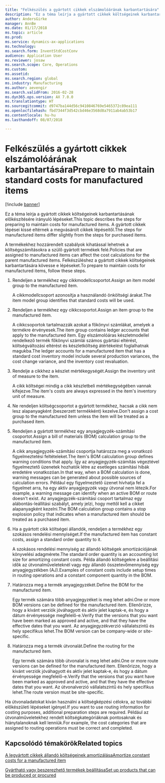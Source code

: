 ```yaml
---
title: "Felkészülés a gyártott cikkek elszámolóárának karbantartására"
description: "Ez a téma leírja a gyártott cikkek költségeinek karbantartásának előkészítésére irányuló lépéseket."
author: AndersGirke
manager: AnnBe
ms.date: 01/17/2018
ms.topic: article
ms.prod: 
ms.service: dynamics-ax-applications
ms.technology: 
ms.search.form: InventStdCostConv
audience: Application User
ms.reviewer: josaw
ms.search.scope: Core, Operations
ms.custom: 
ms.assetid: 
ms.search.region: global
ms.industry: Manufacturing
ms.author: aevengir
ms.search.validFrom: 2016-02-28
ms.dyn365.ops.version: AX 7.0.0
ms.translationtype: HT
ms.sourcegitcommit: d9747ba144d56c9410846769e5465372c89ea111
ms.openlocfilehash: fbd7344f3d542cbd46e3568d8a7911ab4ab53b17
ms.contentlocale: hu-hu
ms.lasthandoff: 08/07/2018

---
```



# <a name="prepare-to-maintain-standard-costs-for-manufactured-items"></a><span data-ttu-id="dfe75-103">Felkészülés a gyártott cikkek elszámolóárának karbantartására</span><span class="sxs-lookup"><span data-stu-id="dfe75-103">Prepare to maintain standard costs for manufactured items</span></span>

[!include [banner](../includes/banner.md)]

<span data-ttu-id="dfe75-104">Ez a téma leírja a gyártott cikkek költségeinek karbantartásának előkészítésére irányuló lépéseket.</span><span class="sxs-lookup"><span data-stu-id="dfe75-104">This topic describes the steps for preparing to maintain costs for manufactured items.</span></span> <span data-ttu-id="dfe75-105">A gyártott cikkek lépései kissé eltérnek a megvásárolt cikkek lépéseitől.</span><span class="sxs-lookup"><span data-stu-id="dfe75-105">The steps for manufactured items differ slightly from the steps for purchased items.</span></span>

<span data-ttu-id="dfe75-106">A termékekhez hozzárendelt szabályok kihatással lehetnek a költségszámításokra a szülő gyártott termékek felé.</span><span class="sxs-lookup"><span data-stu-id="dfe75-106">Policies that are assigned to manufactured items can affect the cost calculations for the parent manufactured items.</span></span> <span data-ttu-id="dfe75-107">Felkészüléshez a gyártott cikkek költségeinek karbantartására kövesse e lépéseket.</span><span class="sxs-lookup"><span data-stu-id="dfe75-107">To prepare to maintain costs for manufactured items, follow these steps.</span></span>

1. <span data-ttu-id="dfe75-108">Rendeljen a termékhez egy cikkmodellcsoportot.</span><span class="sxs-lookup"><span data-stu-id="dfe75-108">Assign an item model group to the manufactured item.</span></span> 

   <span data-ttu-id="dfe75-109">A cikkmodellcsoport azonosítja a használandó önköltségi árakat.</span><span class="sxs-lookup"><span data-stu-id="dfe75-109">The item model group identifies that standard costs will be used.</span></span>

2. <span data-ttu-id="dfe75-110">Rendeljen a termékhez egy cikkcsoportot.</span><span class="sxs-lookup"><span data-stu-id="dfe75-110">Assign an item group to the manufactured item.</span></span> 

   <span data-ttu-id="dfe75-111">A cikkcsoportok tartalmazzák azokat a főkönyvi számlákat, amelyek a termékre érvényesek.</span><span class="sxs-lookup"><span data-stu-id="dfe75-111">The item group contains ledger accounts that apply to the manufactured item.</span></span> <span data-ttu-id="dfe75-112">Egy elszámolóáras készletmodellel rendelkező termék főkönyvi számlái számos gyártási eltérést, költségváltozási eltérést és készletköltség átértékelést foglalhatnak magukba.</span><span class="sxs-lookup"><span data-stu-id="dfe75-112">The ledger accounts for a manufactured item that has a standard cost inventory model include several production variances, the cost change variance, and the inventory cost revaluation.</span></span>

3. <span data-ttu-id="dfe75-113">Rendelje a cikkhez a készlet mértékegységét.</span><span class="sxs-lookup"><span data-stu-id="dfe75-113">Assign the inventory unit of measure to the item.</span></span> 

   <span data-ttu-id="dfe75-114">A cikk költségei mindig a cikk készletbeli mértékegységében vannak kifejezve.</span><span class="sxs-lookup"><span data-stu-id="dfe75-114">The item's costs are always expressed in the item's inventory unit of measure.</span></span>

4. <span data-ttu-id="dfe75-115">Ne rendeljen költségcsoportot a gyártott termékhez, hacsak a cikk nem lesz alapanyagként (beszerzett termékként) kezelve.</span><span class="sxs-lookup"><span data-stu-id="dfe75-115">Don't assign a cost group to the manufactured item unless the item will be treated as a purchased item.</span></span>

5. <span data-ttu-id="dfe75-116">Rendeljen a gyártott termékhez egy anyagjegyzék-számítási csoportot.</span><span class="sxs-lookup"><span data-stu-id="dfe75-116">Assign a bill of materials (BOM) calculation group to the manufactured item.</span></span> 

   <span data-ttu-id="dfe75-117">A cikk anyagjegyzék-számítási csoportja határozza meg a vonatkozó figyelmeztetési feltételeket.</span><span class="sxs-lookup"><span data-stu-id="dfe75-117">The item's BOM calculation group defines warning conditions that apply.</span></span> <span data-ttu-id="dfe75-118">Így az anyagjegyzék-számítás végeztével figyelmeztető üzenetek hozhatók létre az esetleges számítási hibák eredetére vonatkozóan.</span><span class="sxs-lookup"><span data-stu-id="dfe75-118">In that way, when a BOM calculation is done, warning messages can be generated about possible sources of calculation errors.</span></span> <span data-ttu-id="dfe75-119">Például egy figyelmeztető üzenet hívhatja fel a figyelmet arra, ha egy aktív anyagjegyzék vagy útvonal nem létezik.</span><span class="sxs-lookup"><span data-stu-id="dfe75-119">For example, a warning message can identify when an active BOM or route doesn't exist.</span></span> <span data-ttu-id="dfe75-120">Az anyagjegyzék-számítási csoport tartalmaz egy alábontás-leállítási szabályt, amely jelzi, hogy mettől kell a cikket alapanyagként kezelni.</span><span class="sxs-lookup"><span data-stu-id="dfe75-120">The BOM calculation group contains a stop explosion policy that indicates when a manufactured item should be treated as a purchased item.</span></span>

6. <span data-ttu-id="dfe75-121">Ha a gyártott cikk költségei állandók, rendeljen a termékhez egy szokásos rendelési mennyiséget.</span><span class="sxs-lookup"><span data-stu-id="dfe75-121">If the manufactured item has constant costs, assign a standard order quantity to it.</span></span> 

   <span data-ttu-id="dfe75-122">A szokásos rendelési mennyiség az állandó költségek amortizációjának könyvelési adagmérete.</span><span class="sxs-lookup"><span data-stu-id="dfe75-122">The standard order quantity is an accounting lot size for amortizing constant costs.</span></span> <span data-ttu-id="dfe75-123">Példa állandó költségekre a beállítási idők az útvonalműveleteknél vagy egy állandó összetevőmennyiség egy anyagjegyzékben (AJ).</span><span class="sxs-lookup"><span data-stu-id="dfe75-123">Examples of constant costs include setup times in routing operations and a constant component quantity in the BOM.</span></span>

7. <span data-ttu-id="dfe75-124">Határozza meg a termék anyagjegyzékét.</span><span class="sxs-lookup"><span data-stu-id="dfe75-124">Define the BOM for the manufactured item.</span></span> 

   <span data-ttu-id="dfe75-125">Egy termék számára több anyagjegyzéket is meg lehet adni.</span><span class="sxs-lookup"><span data-stu-id="dfe75-125">One or more BOM versions can be defined for the manufactured item.</span></span> <span data-ttu-id="dfe75-126">Ellenőrizze, hogy a kívánt verziók jóváhagyott és aktív jelet kaptak-e, és hogy a dátum érvényessége megfelelő-e.</span><span class="sxs-lookup"><span data-stu-id="dfe75-126">Verify that the versions that you want have been marked as approved and active, and that they have the effective dates that you want.</span></span> <span data-ttu-id="dfe75-127">Az anyagjegyzékverzió vállalatszintű és hely specifikus lehet.</span><span class="sxs-lookup"><span data-stu-id="dfe75-127">The BOM version can be company-wide or site-specific.</span></span>

8. <span data-ttu-id="dfe75-128">Határozza meg a termék útvonalát.</span><span class="sxs-lookup"><span data-stu-id="dfe75-128">Define the routing for the manufactured item.</span></span> 

   <span data-ttu-id="dfe75-129">Egy termék számára több útvonalat is meg lehet adni.</span><span class="sxs-lookup"><span data-stu-id="dfe75-129">One or more route versions can be defined for the manufactured item.</span></span> <span data-ttu-id="dfe75-130">Ellenőrizze, hogy a kívánt verziók jóváhagyott és aktív jelet kaptak-e, és hogy a dátum érvényessége megfelelő-e.</span><span class="sxs-lookup"><span data-stu-id="dfe75-130">Verify that the versions that you want have been marked as approved and active, and that they have the effective dates that you want.</span></span> <span data-ttu-id="dfe75-131">Az útvonalverzió vállalatszintű és hely specifikus lehet.</span><span class="sxs-lookup"><span data-stu-id="dfe75-131">The route version must be site-specific.</span></span>

<span data-ttu-id="dfe75-132">Ha útvonaladatokat kíván használni a költségképzési célokra, az további előkészületi lépéseket igényel.</span><span class="sxs-lookup"><span data-stu-id="dfe75-132">If you want to use routing information for costing purposes, additional preparation steps are required.</span></span> <span data-ttu-id="dfe75-133">Például az útvonalműveletekhez rendelt költségkategóriáknak pontosaknak és hiánytalanoknak kell lenniük.</span><span class="sxs-lookup"><span data-stu-id="dfe75-133">For example, the cost categories that are assigned to routing operations must be correct and completed.</span></span>

<a name="related-topics"></a><span data-ttu-id="dfe75-134">Kapcsolódó témakörök</span><span class="sxs-lookup"><span data-stu-id="dfe75-134">Related topics</span></span>
--------

[<span data-ttu-id="dfe75-135">A legyártott cikkek állandó költségeinek amortizálása</span><span class="sxs-lookup"><span data-stu-id="dfe75-135">Amortize constant costs for a manufactured item</span></span>](amortize-constant-costs-manufactured-item.md)

[<span data-ttu-id="dfe75-136">Gyártható vagy beszerezhető termékek beállítása</span><span class="sxs-lookup"><span data-stu-id="dfe75-136">Set up products that can be produced or procured</span></span>](manufactured-items-treated-as-purchased-items.md)


